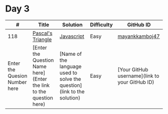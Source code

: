 # Day 3

| # | Title | Solution | Difficulty | GitHub ID |
|---| ----- | -------- | ---------- | --------- |
| 118 | [Pascal's Triangle](https://leetcode.com/problems/pascals-triangle/) | [Javascript](https://github.com/cs-ashoka/21-days-of-code/blob/main/Day%2003/pascalsTriangle_mayank_kamboj.py) | Easy | [mayankkamboj47](http://github.com/mayankkamboj47) |
| Enter the Quesion Number here | [Enter the Question Name here](Enter the link to the question here) | [Name of the language used to solve the question](link to the solution) | Easy | [Your GitHub username](link to your GitHub ID) |